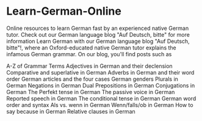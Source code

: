 # Learn-German-Online
Online resources to learn German fast by an experienced native German tutor.
Check out our German language blog "Auf Deutsch, bitte" for more information
Learn German with our German language blog "Auf Deutsch, bitte"!, where an Oxford-educated native German tutor explains the infamous German grammar. On our blog, you'll find posts such as

A-Z of Grammar Terms Adjectives in German and their declension Comparative and superlative in German Adverbs in German and their word order German articles and the four cases German genders Plurals in German Negations in German Dual Prepositions in German Conjugations in German The Perfekt tense in German The passive voice in German Reported speech in German The conditional tense in German German word order and syntax Als vs. wenn in German Wenn/falls/ob in German How to say because in German Relative clauses in German


